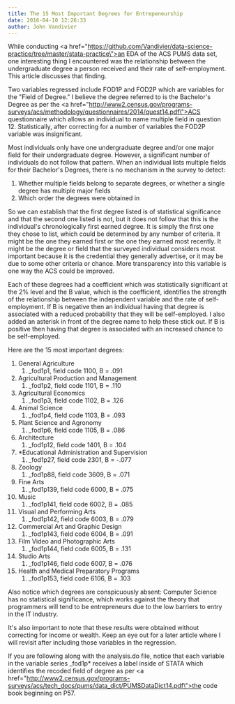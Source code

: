 ```yaml
---
title: The 15 Most Important Degrees for Entrepeneurship
date: 2016-04-10 12:26:33
author: John Vandivier
---
```




While conducting <a href=\"https://github.com/Vandivier/data-science-practice/tree/master/stata-practice\">an EDA of the ACS PUMS</a> data set, one interesting thing I encountered was the relationship between the undergraduate degree a person received and their rate of self-employment. This article discusses that finding.

Two variables regressed include FOD1P and FOD2P which are variables for the \"Field of Degree.\" I believe the degree referred to is the Bachelor's Degree as per the <a href=\"http://www2.census.gov/programs-surveys/acs/methodology/questionnaires/2014/quest14.pdf\">ACS questionnaire</a> which allows an individual to name multiple field in question 12. Statistically, after correcting for a number of variables the FOD2P variable was insignificant.

Most individuals only have one undergraduate degree and/or one major field for their undergraduate degree. However, a significant number of individuals do not follow that pattern. When an individual lists multiple fields for their Bachelor's Degrees, there is no mechanism in the survey to detect:
<ol>
	<li>Whether multiple fields belong to separate degrees, or whether a single degree has multiple major fields</li>
	<li>Which order the degrees were obtained in</li>
</ol>
So we can establish that the first degree listed is of statistical significance and that the second one listed is not, but it does not follow that this is the individual's chronologically first earned degree. It is simply the first one they chose to list, which could be determined by any number of criteria. It might be the one they earned first or the one they earned most recently. It might be the degree or field that the surveyed individual considers most important because it is the credential they generally advertise, or it may be due to some other criteria or chance. More transparency into this variable is one way the ACS could be improved.

Each of these degrees had a coefficient which was statistically significant at the 2% level and the B value, which is the coefficient, identifies the strength of the relationship between the independent variable and the rate of self-employment. If B is negative then an individual having that degree is associated with a reduced probability that they will be self-employed. I also added an asterisk in front of the degree name to help these stick out. If B is positive then having that degree is associated with an increased chance to be self-employed.

Here are the 15 most important degrees:
<ol>
	<li>General Agriculture
<ol>
	<li>_fod1p1, field code 1100, B = .091</li>
</ol>
</li>
	<li>Agricultural Production and Management
<ol>
	<li>_fod1p2, field code 1101, B = .110</li>
</ol>
</li>
	<li>Agricultural Economics
<ol>
	<li>_fod1p3, field code 1102, B = .126</li>
</ol>
</li>
	<li>Animal Science
<ol>
	<li>_fod1p4, field code 1103, B = .093</li>
</ol>
</li>
	<li>Plant Science and Agronomy
<ol>
	<li>_fod1p6, field code 1105, B = .086</li>
</ol>
</li>
	<li>Architecture
<ol>
	<li>_fod1p12, field code 1401, B = .104</li>
</ol>
</li>
	<li>*Educational Administration and Supervision
<ol>
	<li>_fod1p27, field code 2301, B = -.077</li>
</ol>
</li>
	<li>Zoology
<ol>
	<li>_fod1p88, field code 3609, B = .071</li>
</ol>
</li>
	<li>Fine Arts
<ol>
	<li>_fod1p139, field code 6000, B = .075</li>
</ol>
</li>
	<li>Music
<ol>
	<li>_fod1p141, field code 6002, B = .085</li>
</ol>
</li>
	<li>Visual and Performing Arts
<ol>
	<li>_fod1p142, field code 6003, B = .079</li>
</ol>
</li>
	<li>Commercial Art and Graphic Design
<ol>
	<li>_fod1p143, field code 6004, B = .091</li>
</ol>
</li>
	<li>Film Video and Photographic Arts
<ol>
	<li>_fod1p144, field code 6005, B = .131</li>
</ol>
</li>
	<li>Studio Arts
<ol>
	<li>_fod1p146, field code 6007, B = .076</li>
</ol>
</li>
	<li>Health and Medical Preparatory Programs
<ol>
	<li>_fod1p153, field code 6106, B = .103</li>
</ol>
</li>
</ol>
Also notice which degrees are conspicuously absent: Computer Science has no statistical significance, which works against the theory that programmers will tend to be entrepreneurs due to the low barriers to entry in the IT industry.

It's also important to note that these results were obtained without correcting for income or wealth. Keep an eye out for a later article where I will revisit after including those variables in the regression.

If you are following along with the analysis.do file, notice that each variable in the variable series _fod1p* receives a label inside of STATA which identifies the recoded field of degree as per <a href=\"http://www2.census.gov/programs-surveys/acs/tech_docs/pums/data_dict/PUMSDataDict14.pdf\">the code book beginning on P57</a>.